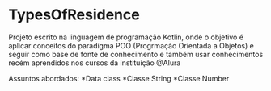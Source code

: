 # TypesOfResidence

Projeto escrito na linguagem de programação Kotlin, onde o objetivo é aplicar conceitos
do paradigma POO (Progrmação Orientada a Objetos) e seguir como base de fonte de conhecimento 
e também usar conhecimentos recém aprendidos nos cursos da instituição @Alura

Assuntos abordados:
    *Data class 
    *Classe String 
    *Classe Number
